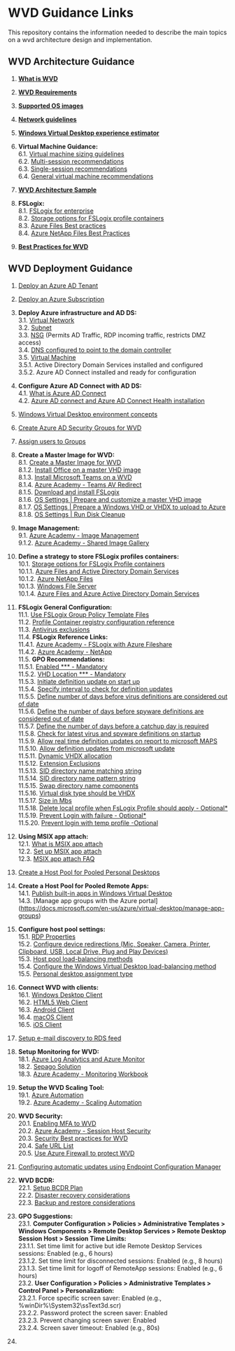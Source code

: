 # WVD Guidance Links  
This repository contains the information needed to describe the main topics on a wvd architecture design and implementation.

## WVD Architecture Guidance

1. [**What is WVD**](https://docs.microsoft.com/en-us/azure/virtual-desktop/overview)<br/>

2. [**WVD Requirements**](https://docs.microsoft.com/en-us/azure/virtual-desktop/overview#requirements)<br/>
3. [**Supported OS images**](https://docs.microsoft.com/en-us/azure/virtual-desktop/overview#supported-virtual-machine-os-images)<br/>
4. [**Network guidelines**](https://docs.microsoft.com/en-us/windows-server/remote/remote-desktop-services/network-guidance?context=/azure/virtual-desktop/context/context)<br/>
5. [**Windows Virtual Desktop experience estimator**](https://docs.microsoft.com/en-us/windows-server/remote/remote-desktop-services/network-guidance?context=/azure/virtual-desktop/context/context#windows-virtual-desktop-experience-estimator)<br/>
6. **Virtual Machine Guidance:**<br/>
6.1. [Virtual machine sizing guidelines](https://docs.microsoft.com/en-us/windows-server/remote/remote-desktop-services/virtual-machine-recs?context=/azure/virtual-desktop/context/context)<br/>
6.2. [Multi-session recommendations](https://docs.microsoft.com/en-us/windows-server/remote/remote-desktop-services/virtual-machine-recs#multi-session-recommendations)<br/>
6.3. [Single-session recommendations](https://docs.microsoft.com/en-us/windows-server/remote/remote-desktop-services/virtual-machine-recs?context=/azure/virtual-desktop/context/context#single-session-recommendations)<br/>
6.4. [General virtual machine recommendations](https://docs.microsoft.com/en-us/windows-server/remote/remote-desktop-services/virtual-machine-recs?context=/azure/virtual-desktop/context/context#general-virtual-machine-recommendations)<br/>
7. [**WVD Architecture Sample**](https://docs.microsoft.com/en-us/azure/architecture/example-scenario/wvd/windows-virtual-desktop#architecture)<br/>
8. **FSLogix:**<br/>
8.1. [FSLogix for enterprise](https://docs.microsoft.com/en-us/azure/architecture/example-scenario/wvd/windows-virtual-desktop-fslogix)<br/>
8.2. [Storage options for FSLogix profile containers](https://docs.microsoft.com/en-us/azure/architecture/example-scenario/wvd/windows-virtual-desktop-fslogix#storage-options-for-fslogix-profile-containers)<br/>
8.3. [Azure Files Best practices](https://docs.microsoft.com/en-us/azure/architecture/example-scenario/wvd/windows-virtual-desktop-fslogix#azure-files-best-practices)<br/>
8.4. [Azure NetApp Files Best Practices](https://docs.microsoft.com/en-us/azure/architecture/example-scenario/wvd/windows-virtual-desktop-fslogix#azure-netapp-files-best-practices)<br/>
9. [**Best Practices for WVD**](https://docs.microsoft.com/en-us/azure/virtual-desktop/fslogix-containers-azure-files#best-practices-for-windows-virtual-desktop)<br/>


## WVD Deployment Guidance

1. [Deploy an Azure AD Tenant](https://docs.microsoft.com/en-us/azure/active-directory/develop/quickstart-create-new-tenant)<br/>

2. [Deploy an Azure Subscription](https://docs.microsoft.com/en-us/azure/cost-management-billing/manage/create-subscription)<br/>
3. **Deploy Azure infrastructure and AD DS:**<br/>
3.1. [Virtual Network](https://docs.microsoft.com/en-us/azure/virtual-network/quick-create-portal)<br/>
3.2. [Subnet](https://docs.microsoft.com/en-us/azure/virtual-network/virtual-network-manage-subnet#add-a-subnet)<br/>
3.3. [NSG](https://docs.microsoft.com/en-us/azure/virtual-network/network-security-groups-overview) (Permits AD Traffic, RDP incoming traffic, restricts DMZ access)<br/>
3.4. [DNS configured to point to the domain controller](https://docs.microsoft.com/en-us/azure/virtual-network/manage-virtual-network#change-dns-servers)<br/>
3.5. [Virtual Machine](https://docs.microsoft.com/en-us/azure/virtual-machines/windows/quick-create-portal)<br/>
3.5.1. Active Directory Domain Services installed and configured<br/>
3.5.2. Azure AD Connect installed and ready for configuration<br/>
4. **Configure Azure AD Connect with AD DS:**<br/>
4.1. [What is Azure AD Connect](https://docs.microsoft.com/en-us/azure/active-directory/hybrid/whatis-azure-ad-connect)<br/>
4.2. [Azure AD connect and Azure AD Connect Health installation](https://docs.microsoft.com/en-us/azure/active-directory/hybrid/how-to-connect-install-roadmap)<br/>
5. [Windows Virtual Desktop environment concepts](https://docs.microsoft.com/en-us/azure/virtual-desktop/environment-setup)<br/>
6. [Create Azure AD Security Groups for WVD](https://docs.microsoft.com/en-us/azure/active-directory/fundamentals/active-directory-groups-create-azure-portal)<br/>
7. [Assign users to Groups](https://docs.microsoft.com/en-us/azure/active-directory/fundamentals/active-directory-groups-members-azure-portal)<br/>
8. **Create a Master Image for WVD:**<br/>
8.1. [Create a Master Image for WVD](https://docs.microsoft.com/en-us/azure/virtual-machines/windows/capture-image-resource)<br/>
8.1.2. [Install Office on a master VHD image](https://docs.microsoft.com/en-us/azure/virtual-desktop/install-office-on-wvd-master-image)<br/>
8.1.3. [Install Microsoft Teams on a WVD](https://docs.microsoft.com/en-us/azure/virtual-desktop/teams-on-wvd)<br/>
8.1.4. [Azure Academy - Teams AV Redirect](https://www.youtube.com/watch?v=RfbolIgPcBY&t=661s)<br/>
8.1.5. [Download and install FSLogix](https://docs.microsoft.com/en-us/fslogix/install-ht)<br/>
8.1.6. [OS Settings | Prepare and customize a master VHD image](https://docs.microsoft.com/en-us/azure/virtual-desktop/set-up-customize-master-image)<br/>
8.1.7. [OS Settings | Prepare a Windows VHD or VHDX to upload to Azure](https://docs.microsoft.com/en-us/azure/virtual-machines/windows/prepare-for-upload-vhd-image)<br/>
8.1.8. [OS Settings | Run Disk Cleanup](https://docs.microsoft.com/en-us/windows-server/administration/windows-commands/cleanmgr)<br/>
9. **Image Management:**<br/>
9.1. [Azure Academy - Image Management](https://www.youtube.com/watch?v=PCWJEoG8X-I)<br/>
9.1.2. [Azure Academy - Shared Image Gallery](https://www.youtube.com/watch?v=2LxvwR9LGWQ)<br/>
10. **Define a strategy to store FSLogix profiles containers:**<br/>
10.1. [Storage options for FSLogix Profile containers](https://docs.microsoft.com/en-us/azure/virtual-desktop/store-fslogix-profile)<br/>
10.1.1. [Azure Files and Active Directory Domain Services](https://docs.microsoft.com/en-us/azure/virtual-desktop/create-file-share)<br/>
10.1.2. [Azure NetApp Files](https://docs.microsoft.com/en-us/azure/virtual-desktop/create-fslogix-profile-container)<br/>
10.1.3. [Windows File Server](https://docs.microsoft.com/en-us/azure/virtual-desktop/create-host-pools-user-profile)<br/>
10.1.4. [Azure Files and Azure Active Directory Domain Services](https://docs.microsoft.com/en-us/azure/virtual-desktop/create-profile-container-adds)<br/>
11. **FSLogix General Configuration:**<br/>
11.1. [Use FSLogix Group Policy Template Files](https://docs.microsoft.com/en-us/fslogix/use-group-policy-templates-ht)<br/>
11.2. [Profile Container registry configuration reference](https://docs.microsoft.com/en-us/fslogix/profile-container-configuration-reference)<br/>
11.3. [Antivirus exclusions](https://docs.microsoft.com/en-us/azure/architecture/example-scenario/wvd/windows-virtual-desktop-fslogix#antivirus-exclusions)<br/>
11.4. **FSLogix Reference Links:**<br/>
11.4.1. [Azure Academy - FSLogix with Azure Fileshare](https://www.youtube.com/watch?v=9S5A1IJqfOQ&t=647s)<br/>
11.4.2. [Azure Academy - NetApp](https://www.youtube.com/watch?v=bswIbTB62mY)<br/>
11.5. **GPO Recommendations:**<br/>
11.5.1. [Enabled *** - Mandatory](https://docs.microsoft.com/en-us/fslogix/configure-profile-container-tutorial#configure-profile-container-registry-settings)<br/>
11.5.2. [VHD Location *** - Mandatory](https://docs.microsoft.com/en-us/fslogix/configure-profile-container-tutorial#configure-profile-container-registry-settings)<br/>
11.5.3. [Initiate definition update on start up](https://docs.microsoft.com/en-us/windows/security/threat-protection/microsoft-defender-antivirus/manage-event-based-updates-microsoft-defender-antivirus#use-group-policy-to-download-updates-when-microsoft-defender-antivirus-is-not-present)<br/>
11.5.4. [Specify interval to check for definition updates](https://docs.microsoft.com/en-us/windows/security/threat-protection/microsoft-defender-antivirus/manage-protection-update-schedule-microsoft-defender-antivirus#use-group-policy-to-schedule-protection-updates)<br/>
11.5.5. [Define number of days before virus definitions are considered out of date](https://docs.microsoft.com/en-us/windows/security/threat-protection/microsoft-defender-antivirus/manage-outdated-endpoints-microsoft-defender-antivirus#use-group-policy-to-specify-the-number-of-days-before-protection-is-considered-out-of-date)<br/>
11.5.6. [Define the number of days before spyware definitions are considered out of date](https://docs.microsoft.com/en-us/windows/security/threat-protection/microsoft-defender-antivirus/manage-outdated-endpoints-microsoft-defender-antivirus#use-group-policy-to-specify-the-number-of-days-before-protection-is-considered-out-of-date)<br/>
11.5.7. [Define the number of days before a catchup day is required](https://docs.microsoft.com/en-us/windows/security/threat-protection/microsoft-defender-antivirus/manage-outdated-endpoints-microsoft-defender-antivirus#use-group-policy-to-enable-and-configure-the-catch-up-update-feature)<br/>
11.5.8. [Check for latest virus and spyware definitions on startup](https://docs.microsoft.com/en-us/windows/security/threat-protection/microsoft-defender-antivirus/manage-event-based-updates-microsoft-defender-antivirus#check-for-protection-updates-on-startup)<br/>
11.5.9. [Allow real time definition updates on report to microsoft MAPS](https://docs.microsoft.com/en-us/windows/security/threat-protection/microsoft-defender-antivirus/manage-event-based-updates-microsoft-defender-antivirus#use-group-policy-to-automatically-download-recent-updates-based-on-cloud-delivered-protection)<br/>
11.5.10. [Allow definition updates from microsoft update](https://docs.microsoft.com/en-us/windows/security/threat-protection/microsoft-defender-antivirus/manage-updates-mobile-devices-vms-microsoft-defender-antivirus#use-group-policy-to-opt-in-to-microsoft-update)<br/>
11.5.11. [Dynamic VHDX allocation](https://docs.microsoft.com/en-us/fslogix/profile-container-configuration-reference#isdynamic)<br/>
11.5.12. [Extension Exclusions](https://docs.microsoft.com/en-us/windows/security/threat-protection/microsoft-defender-antivirus/configure-extension-file-exclusions-microsoft-defender-antivirus#use-group-policy-to-configure-folder-or-file-extension-exclusions)<br/>
11.5.13. [SID directory name matching string](https://docs.microsoft.com/en-us/fslogix/profile-container-configuration-reference#siddirnamematch)<br/>
11.5.14. [SID directory name pattern string](https://docs.microsoft.com/en-us/fslogix/profile-container-configuration-reference#siddirnamepattern)<br/>
11.5.15. [Swap directory name components](https://docs.microsoft.com/en-us/fslogix/profile-container-configuration-reference#flipflopprofiledirectoryname)<br/>
11.5.16. [Virtual disk type should be VHDX](https://docs.microsoft.com/en-us/fslogix/profile-container-configuration-reference#volumetype)<br/>
11.5.17. [Size in Mbs](https://docs.microsoft.com/en-us/fslogix/profile-container-configuration-reference#sizeinmbs)<br/>
11.5.18. [Delete local profile when FsLogix Profile should apply - Optional*](https://docs.microsoft.com/en-us/fslogix/profile-container-configuration-reference#deletelocalprofilewhenvhdshouldapply)<br/>
11.5.19. [Prevent Login with failure - Optional*](https://docs.microsoft.com/en-us/fslogix/profile-container-configuration-reference#preventloginwithfailure)<br/>
11.5.20. [Prevent login with temp profile -Optional](https://docs.microsoft.com/en-us/fslogix/profile-container-configuration-reference#preventloginwithtempprofile)<br/>
12. **Using MSIX app attach:**<br/>
12.1. [What is MSIX app attach](https://docs.microsoft.com/en-us/azure/virtual-desktop/what-is-app-attach)<br/>
12.2. [Set up MSIX app attach](https://docs.microsoft.com/en-us/azure/virtual-desktop/app-attach)<br/>
12.3. [MSIX app attach FAQ](https://docs.microsoft.com/en-us/azure/virtual-desktop/app-attach-faq)<br/>
13. [Create a Host Pool for Pooled Personal Desktops](https://docs.microsoft.com/en-us/azure/virtual-desktop/create-host-pools-azure-marketplace)<br/>
14. **Create a Host Pool for Pooled Remote Apps:**<br/>
14.1. [Publish built-in apps in Windows Virtual Desktop](https://docs.microsoft.com/en-us/azure/virtual-desktop/publish-apps)<br/>
14.3. [Manage app groups with the Azure portal] (https://docs.microsoft.com/en-us/azure/virtual-desktop/manage-app-groups)<br/>
15. **Configure host pool settings:**<br/>
15.1. [RDP Properties](https://docs.microsoft.com/en-us/azure/virtual-desktop/customize-rdp-properties)<br/>
15.2. [Configure device redirections (Mic, Speaker, Camera, Printer, Clipboard, USB, Local Drive, Plug and Play Devices)](https://docs.microsoft.com/en-us/azure/virtual-desktop/configure-device-redirections)<br/>
15.3. [Host pool load-balancing methods](https://docs.microsoft.com/en-us/azure/virtual-desktop/host-pool-load-balancing)<br/>
15.4. [Configure the Windows Virtual Desktop load-balancing method](https://docs.microsoft.com/en-us/azure/virtual-desktop/configure-host-pool-load-balancing)<br/>
15.5. [Personal desktop assignment type](https://docs.microsoft.com/en-us/azure/virtual-desktop/configure-host-pool-personal-desktop-assignment-type)<br/>
16. **Connect WVD with clients:**<br/>
16.1. [Windows Desktop Client](https://docs.microsoft.com/en-us/azure/virtual-desktop/connect-windows-7-10)<br/>
16.2. [HTML5 Web Client](https://docs.microsoft.com/en-us/azure/virtual-desktop/connect-web)<br/>
16.3. [Android Client](https://docs.microsoft.com/en-us/azure/virtual-desktop/connect-android)<br/>
16.4. [macOS Client](https://docs.microsoft.com/en-us/azure/virtual-desktop/connect-macos)<br/>
16.5. [iOS Client](https://docs.microsoft.com/en-us/azure/virtual-desktop/connect-ios)<br/>
17. [Setup e-mail discovery to RDS feed](https://docs.microsoft.com/en-us/windows-server/remote/remote-desktop-services/rds-email-discovery)<br/>
18. **Setup Monitoring for WVD:**<br/>
18.1. [Azure Log Analytics and Azure Monitor](https://techcommunity.microsoft.com/t5/windows-it-pro-blog/proactively-monitor-arm-based-windows-virtual-desktop-with-azure/ba-p/1508735)<br/>
18.2. [Sepago Solution](https://github.com/MarcelMeurer/LogAnalytics-for-Citrix-and-RDS)<br/>
18.3. [Azure Academy - Monitoring Workbook](https://www.youtube.com/watch?v=ERftVHEy5A4)<br/>
19. **Setup the WVD Scaling Tool:**<br/>
19.1. [Azure Automation](https://docs.microsoft.com/en-us/azure/virtual-desktop/set-up-scaling-script)<br/>
19.2. [Azure Academy - Scaling Automation](https://www.youtube.com/watch?v=4zDazJsa2Zk&t=604s)<br/>
20. **WVD Security:**<br/>
20.1. [Enabling MFA to WVD](https://docs.microsoft.com/en-us/azure/virtual-desktop/set-up-mfa)<br/>
20.2. [Azure Academy - Session Host Security](https://www.youtube.com/watch?v=5aK6BoXcZnU&t=328s)<br/>
20.3. [Security Best practices for WVD](https://docs.microsoft.com/en-us/azure/virtual-desktop/security-guide)<br/>
20.4. [Safe URL List](https://docs.microsoft.com/en-us/azure/virtual-desktop/safe-url-list)<br/>
20.5. [Use Azure Firewall to protect WVD](https://docs.microsoft.com/en-us/azure/firewall/protect-windows-virtual-desktop)<br/>
21. [Configuring automatic updates using Endpoint Configuration Manager](https://docs.microsoft.com/en-us/azure/virtual-desktop/configure-automatic-updates)
22. **WVD BCDR:**<br/>
22.1. [Setup BCDR Plan](https://docs.microsoft.com/en-us/azure/virtual-desktop/disaster-recovery)<br/>
22.2. [Disaster recovery considerations](https://docs.microsoft.com/en-us/azure/architecture/example-scenario/wvd/windows-virtual-desktop-fslogix#disaster-recovery)<br/>
22.3. [Backup and restore considerations](https://docs.microsoft.com/en-us/azure/architecture/example-scenario/wvd/windows-virtual-desktop-fslogix#backup-and-restore)<br/>
23. **GPO Suggestions:**<br/>
23.1. **Computer Configuration > Policies > Administrative Templates > Windows Components > Remote Desktop Services > Remote Desktop Session Host > Session Time Limits:**<br/>
23.1.1. Set time limit for active but idle Remote Desktop Services sessions: Enabled (e.g., 6 hours)<br/>
23.1.2. Set time limit for disconnected sessions: Enabled (e.g., 8 hours)<br/>
23.1.3. Set time limit for logoff of RemoteApp sessions: Enabled (e.g., 6 hours)<br/>
23.2. **User Configuration > Policies > Administrative Templates > Control Panel > Personalization:**<br/>
23.2.1. Force specific screen saver: Enabled (e.g., %winDir%\System32\ssText3d.scr)<br/>
23.2.2. Password protect the screen saver: Enabled<br/>
23.2.3. Prevent changing screen saver: Enabled<br/>
23.2.4. Screen saver timeout: Enabled (e.g., 80s)<br/>



23.

